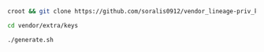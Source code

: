 ```bash
croot && git clone https://github.com/soralis0912/vendor_lineage-priv_keys-template.git vendor/extra/keys
```

```bash
cd vendor/extra/keys
```

```bash
./generate.sh
```
